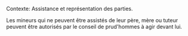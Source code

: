 Contexte: Assistance et représentation des parties.

Les mineurs qui ne peuvent être assistés de leur père, mère ou tuteur peuvent être autorisés par le conseil de prud'hommes à agir devant lui.
